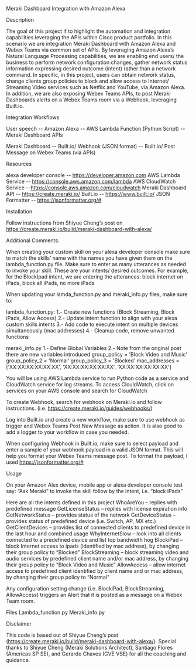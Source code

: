 Meraki Dashboard Integration with Amazon Alexa

Description

The goal of this project if to highlight the automation and integration capabilities leveraging the APIs within Cisco product portfolio. In this scenario we are integration Meraki Dashboard with Amazon Alexa and Webex Teams via common set of APIs. By leveraging Amazon Alexa’s Natural Language Processing capabilities, we are enabling end users/ the business to perform network configuration changes, gather network status information expressing desired outcome (intent) rather than a network command. In specific, in this project, users can obtain network status, change clients group policies to block and allow access to Internet/ Streaming Video services such as Netflix and YouTube, via Amazon Alexa. In addition, we are also exposing Webex Teams APIs, to post Meraki Dashboards alerts on a Webex Teams room via a Webhook, leveraging Built.io.

Integration Workflows

User speech -- Amazon Alexa -- AWS Lambda Function (Python Script) -- Meraki Dashboard APIs

Meraki Dashboard -- Built.io/ Webhook (JSON format) -- Built.io/ Post Message on Webex Teams (via APIs)

Resources
  
  alexa developer console -- https://developer.amazon.com
  AWS Lambda Service -- https://console.aws.amazon.com/lambda
  AWS CloudWatch Service --https://console.aws.amazon.com/cloudwatch
  Meraki Dashboard API -- https://create.meraki.io/ 
  Built.io -- https://www.built.io/
  JSON Formatter -- https://jsonformatter.org/# 

Installation

Follow instructions from Shiyue Cheng’s post on https://create.meraki.io/build/meraki-dashboard-with-alexa/

Additional Comments:

When creating your custom skill on your alexa developer console make sure to match the skills’ name with the names you have given them on the lambda_function.py file. Make sure to enter as many utterances as needed to invoke your skill. These are your intents/ desired outcomes. For example, for the BlockIpad intent, we are entering the utterances: block internet on iPads, block all iPads, no more iPads

When updating your lamda_function.py and meraki_info.py files, make sure to:

lambda_function.py:
1.- Create new functions (Block Streaming, Block iPads, Allow Access)
2.- Update intent function to align with your alexa custom skills intents
3.- Add code to execute intent on multiple devices simultaneously (mac addresses)
4.- Cleanup code, remove unwanted functions

meraki_info.py
1.- Define Global Variables
2.- Note from the original post there are new variables introduced
  group_policy = 'Block Video and Music'
  group_policy_2 = 'Normal'
  group_policy_3 = 'Blocked'
  mac_addresses = [‘XX:XX:XX:XX:XX:XX', ‘XX:XX:XX:XX:XX:XX', ‘XX:XX:XX:XX:XX:XX']

You will be using AWS Lambda service to run Python code as a service and CloudWatch service for log streams. To access ClouldWatch, click on services on your AWS console and search for CloudWatch

To create Webhook, search for webhook on Meraki.io and follow instructions. (i.e. https://create.meraki.io/guides/webhooks/)

Log into Built.io and create a new workflow, make sure to use webhook as trigger and Webex Teams Post New Message as action. It is also good to add a logger to your workflow in case you needed.

When configuring Webhook in Built.io, make sure to select payload and enter a sample of your webhook payload in a valid JSON format. This will help you format your Webex Teams message post.  To format the payload, I used https://jsonformatter.org/#


Usage

On your Amazon Alex device, mobile app or alexa developer console test say: “Ask Meraki” to invoke the skill follow by the intent, i.e. “block iPads”

Here are all the intents defined in this project
  WhoAreYou – replies with predefined message
  GetLicenseStatus – replies with license expiration info
  GetNetworkStatus – provides status of the network
  GetDeviceStatus – provides status of predefined device (i.e. Switch, AP, MX etc.)
  GetClientDevices – provides list of connected clients to predefined device in the last hour and combined usage
  WhyInternetSlow – look into all clients connected to a predefined device and list top bandwidth hog
  BlockiPad – block Internet access to ipads (identified by mac address), by changing their group policy to “Blocked”
  BlockStreaming – block streaming video and audio services by predefined client name and/or mac address, by changing their group policy to “Block Video and Music”
  AllowAccess – allow internet access to predefined client identified by client name and or mac address, by changing their group policy to “Normal”

Any configuration setting change (i.e.  BlockiPad, BlockStreaming, AllowAccess) triggers an Alert that it is posted as a message on a Webex Team room.

Files
  Lambda_function.py
  Meraki_info.py

Disclaimer

This code is based out of Shiyue Cheng’s post (https://create.meraki.io/build/meraki-dashboard-with-alexa/). Special thanks to Shiyue Cheng (Meraki Solutions Architect), Santiago Flores (Americas SP SE), and Gerardo Chaves (GVE VSE) for all the coaching and guidance.
